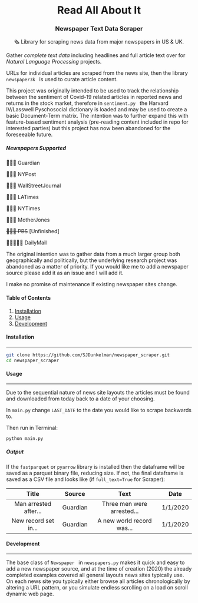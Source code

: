 <h1 style="text-align: center;">Read All About It</h1>

<h3 style="text-align: center;">Newspaper Text Data Scraper</h3>

<p style="text-align: center;">🗞 Library for scraping news data from major newspapers in US & UK. </p>

Gather <i>complete text data</i> including headlines and full article text over for <i>Natural Language Processing</i> projects.

URLs for individual articles are scraped from the news site, then the library <code> newspaper3k  </code> is used to curate article content.

This project was originally intended to be used to track the relationship between the sentiment of Covid-19 related articles in reported news and returns in the stock market, therefore in <code>sentiment.py </code> the Harvard IV/Lasswell Pyschosocial dictionary is loaded and may be used to create a basic Document-Term matrix. The intention was to further expand this with feature-based sentiment analysis (pre-reading content included in repo for interested parties) but this project has now been abandoned for the foreseeable future.

##### Newspapers Supported

📰🇬🇧	Guardian

📰🇺🇸	NYPost

📰🇺🇸	WallStreetJournal

📰🇺🇸	LATimes

📰🇺🇸	NYTimes

📰🇺🇸	MotherJones

~~📰🇺🇸	PBS~~ [Unfinished]

📰🇬🇧🇺🇸	DailyMail

The original intention was to gather data from a much larger group both geographically and politically, but the underlying research project was abandoned as a matter of priority. If you would like me to add a newspaper source please add it as an issue and I will add it.

 I make no promise of maintenance if existing newspaper sites change.

#### Table of Contents

1. [Installation](#installation)
2. [Usage](#usage)
3. [Development](#development)

#### Installation

----

```bash
git clone https://github.com/SJDunkelman/newspaper_scraper.git
cd newspaper_scraper
```

#### Usage

----

Due to the sequential nature of news site layouts the articles must be found and downloaded from today back to a date of your choosing.

In <code>main.py</code> change <code>LAST_DATE</code> to the date you would like to scrape backwards to.

Then run in Terminal:

```bash
python main.py
```



##### Output

If the <code>fastparquet</code> or <code>pyarrow</code> library is installed then the dataframe will be saved as a parquet binary file, reducing size. If not, the final dataframe is saved as a CSV file and looks like (if <code>full_text=True</code> for Scraper):

|         Title         | Source   |            Text            | Date     |
| :-------------------: | -------- | :------------------------: | -------- |
| Man arrested after... | Guardian | Three men were arrested... | 1/1/2020 |
| New record set in...  | Guardian | A new world record was...  | 1/1/2020 |

#### Development

----

The base class of <code>Newspaper </code> in <code>newspapers.py</code> makes it quick and easy to add a new newspaper source, and at the time of creation (2020) the already completed examples covered all general layouts news sites typically use. On each news site you typically either browse all articles chronologically by altering a URL pattern, or you simulate endless scrolling on a load on scroll dynamic web page.

